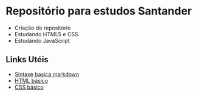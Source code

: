 # Repositório para estudos Santander
 - Criação do repositório 
 - Estudando HTML5 e CSS
 - Estudando JavaScript

## Links Utéis

 - [Sintaxe basica markdown](https://www.markdownguide.org/basic-syntax/)
 - [HTML básico](https://www.w3schools.com/html/)
 - [CSS básico](https://developer.mozilla.org/pt-BR/docs/Web/CSS)
